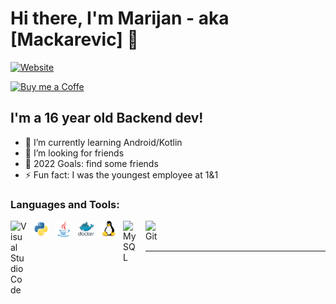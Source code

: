# Hi there, I'm Marijan - aka [Mackarevic] 👋 


[![Website](https://img.shields.io/website?label=mackarevic.com&style=for-the-badge&url=https%3A%2F%2Fcodestackr.com)](https://mackarevic.com)


[![Buy me a Coffe](https://img.shields.io/badge/-Become%20A%20very%20cool%20Dude%20%E2%86%92-gray.svg?colorB=ff652f&style=for-the-badge)](https://www.buymeacoffee.com/mackarevic)


## I'm a 16 year old Backend dev!

- 🌱 I’m currently learning Android/Kotlin
- 👯 I’m looking for friends
- 🥅 2022 Goals: find some friends
- ⚡ Fun fact: I was the youngest employee at 1&1


### Languages and Tools:

<img align="left" alt="Visual Studio Code" width="26px" src="https://cdn.jsdelivr.net/gh/devicons/devicon/icons/vscode/vscode-original.svg" style="padding-right:10px;" />

<img align="left" alt="Python" width="26px" src="https://raw.githubusercontent.com/devicons/devicon/1119b9f84c0290e0f0b38982099a2bd027a48bf1/icons/python/python-original.svg" style="padding-right:10px;" />

<img align="left" alt="Java" width="26px" src="https://raw.githubusercontent.com/devicons/devicon/1119b9f84c0290e0f0b38982099a2bd027a48bf1/icons/java/java-original.svg" style="padding-right:10px;" />

<img align="left" alt="Docker" width="26px" src="https://raw.githubusercontent.com/devicons/devicon/1119b9f84c0290e0f0b38982099a2bd027a48bf1/icons/docker/docker-original-wordmark.svg" style="padding-right:10px;" />

<img align="left" alt="Linux" width="26px" src="https://raw.githubusercontent.com/devicons/devicon/1119b9f84c0290e0f0b38982099a2bd027a48bf1/icons/linux/linux-original.svg" style="padding-right:10px;" />

<img align="left" alt="MySQL" width="26px" src="https://cdn.jsdelivr.net/gh/devicons/devicon/icons/mysql/mysql-original.svg" style="padding-right:10px;" />

<img align="left" alt="Git" width="26px" src="https://cdn.jsdelivr.net/gh/devicons/devicon/icons/git/git-original.svg" style="padding-right:10px;" />






<br />
<br />

---

